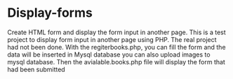 # Display-forms
Create HTML form and display the form input in another page.
This is a test project to display form input in another page using PHP. The real project had not been done. With the regiterbooks.php, you can fill the form and the data will be inserted in Mysql database you can also upload images to mysql database. Then the avialable.books.php file will display the form that had been submitted
